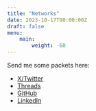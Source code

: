 ```yaml
---
title: "Networks"
date: 2023-10-17T00:00:00Z
draft: false
menu:
    main:
        weight: -60
---
```


Send me some packets here:
- [X/Twitter](https://twitter.com/YanaelBarbier)
- [Threads](https://www.threads.net/@yanaelbarbier)
- [GitHub](https://github.com/st3w4r)
- [LinkedIn](https://www.linkedin.com/in/yanaelbarbier/?locale=en_US)
